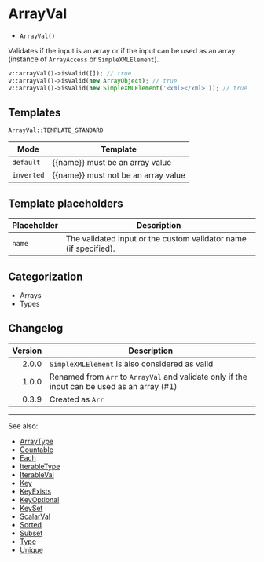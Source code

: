 # ArrayVal

- `ArrayVal()`

Validates if the input is an array or if the input can be used as an array
(instance of `ArrayAccess` or `SimpleXMLElement`).

```php
v::arrayVal()->isValid([]); // true
v::arrayVal()->isValid(new ArrayObject); // true
v::arrayVal()->isValid(new SimpleXMLElement('<xml></xml>')); // true
```

## Templates

`ArrayVal::TEMPLATE_STANDARD`

| Mode       | Template                            |
|------------|-------------------------------------|
| `default`  | {{name}} must be an array value     |
| `inverted` | {{name}} must not be an array value |

## Template placeholders

| Placeholder | Description                                                      |
|-------------|------------------------------------------------------------------|
| `name`      | The validated input or the custom validator name (if specified). |

## Categorization

- Arrays
- Types

## Changelog

| Version | Description                                                                                  |
|--------:|----------------------------------------------------------------------------------------------|
|   2.0.0 | `SimpleXMLElement` is also considered as valid                                               |
|   1.0.0 | Renamed from `Arr` to `ArrayVal` and validate only if the input can be used as an array (#1) |
|   0.3.9 | Created as `Arr`                                                                             |

***
See also:

- [ArrayType](ArrayType.md)
- [Countable](Countable.md)
- [Each](Each.md)
- [IterableType](IterableType.md)
- [IterableVal](IterableVal.md)
- [Key](Key.md)
- [KeyExists](KeyExists.md)
- [KeyOptional](KeyOptional.md)
- [KeySet](KeySet.md)
- [ScalarVal](ScalarVal.md)
- [Sorted](Sorted.md)
- [Subset](Subset.md)
- [Type](Type.md)
- [Unique](Unique.md)
